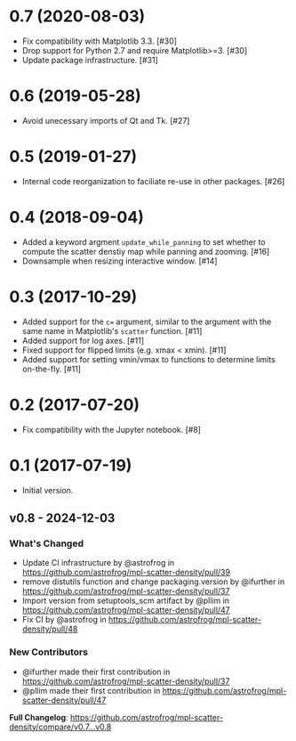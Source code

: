 # 0.7 (2020-08-03)

- Fix compatibility with Matplotlib 3.3. [#30]
- Drop support for Python 2.7 and require Matplotlib>=3. [#30]
- Update package infrastructure. [#31]

# 0.6 (2019-05-28)

- Avoid unecessary imports of Qt and Tk. [#27]

# 0.5 (2019-01-27)

- Internal code reorganization to faciliate re-use in other packages.
    [#26]

# 0.4 (2018-09-04)

- Added a keyword argment `update_while_panning` to set whether to
    compute the scatter denstiy map while panning and zooming. [#16]
- Downsample when resizing interactive window. [#14]

# 0.3 (2017-10-29)

- Added support for the `c=` argument, similar to the argument with
    the same name in Matplotlib's `scatter` function. [#11]
- Added support for log axes. [#11]
- Fixed support for flipped limits (e.g. xmax < xmin). [#11]
- Added support for setting vmin/vmax to functions to determine limits
    on-the-fly. [#11]

# 0.2 (2017-07-20)

- Fix compatibility with the Jupyter notebook. [#8]

# 0.1 (2017-07-19)

- Initial version.

## v0.8 - 2024-12-03

<!-- Release notes generated using configuration in .github/release.yml at main -->
### What's Changed

* Update CI infrastructure by @astrofrog in https://github.com/astrofrog/mpl-scatter-density/pull/39
* remove distutils function and change packaging.version by @ifurther in https://github.com/astrofrog/mpl-scatter-density/pull/37
* Import version from setuptools_scm artifact by @pllim in https://github.com/astrofrog/mpl-scatter-density/pull/47
* Fix CI by @astrofrog in https://github.com/astrofrog/mpl-scatter-density/pull/48

### New Contributors

* @ifurther made their first contribution in https://github.com/astrofrog/mpl-scatter-density/pull/37
* @pllim made their first contribution in https://github.com/astrofrog/mpl-scatter-density/pull/47

**Full Changelog**: https://github.com/astrofrog/mpl-scatter-density/compare/v0.7...v0.8
